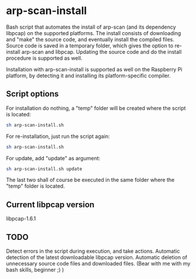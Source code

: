 arp-scan-install
================
Bash script that automates the install of arp-scan (and its dependency libpcap) on the supported platforms.
The install consists of downloading and "make" the source code, and eventually install the compiled files.
Source code is saved in a temporary folder, which gives the option to re-install arp-scan and libpcap.
Updating the source code and do the install procedure is supported as well.

Installation with arp-scan-install is supported as well on the Raspberry Pi platform,
by detecting it and installing its platform-specific compiler.

Script options
--------------
For installation do nothing, a "temp" folder will be created where the script is located:
```bash
sh arp-scan-install.sh
```

For re-installation, just run the script again:
```bash
sh arp-scan-install.sh
```

For update, add "update" as argument:
```bash
sh arp-scan-install.sh update
```

The last two shall of course be executed in the same folder where the "temp" folder is located.

Current libpcap version
-------------------------
libpcap-1.6.1

TODO
----
Detect errors in the script during execution, and take actions.
Automatic detection of the latest downloadable libpcap version.
Automatic deletion of unnecessary source code files and downloaded files.
(Bear with me with my bash skills, beginner ;) )
